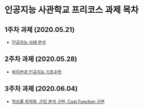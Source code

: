# 인공지능 사관학교 프리코스 과제 목차 

## 1주차 과제 (2020.05.21)

- [인공지능 사례 분석 ](https://github.com/jikerbug/Artificial_Intelligence/blob/master/Pre-Week%201.ipynb)

## 2주차 과제 (2020.05.28)

- [파이썬과 인공지능 기초수학](https://github.com/jikerbug/Artificial_Intelligence/blob/master/Pre-Week%201.ipynb)

## 3주차 과제 (2020.06.04)
- [학습률 최적화, 군집 분석 구현, Cost Function 구현](https://github.com/jikerbug/Artificial_Intelligence/blob/master/Pre-Week3.ipynb)
